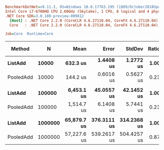 ``` ini

BenchmarkDotNet=v0.11.3, OS=Windows 10.0.17763.195 (1809/October2018Update/Redstone5)
Intel Core i7-6700HQ CPU 2.60GHz (Skylake), 1 CPU, 8 logical and 4 physical cores
.NET Core SDK=3.0.100-preview-009812
  [Host] : .NET Core 2.2.0 (CoreCLR 4.6.27110.04, CoreFX 4.6.27110.04), 64bit RyuJIT
  Core   : .NET Core 2.2.0 (CoreCLR 4.6.27110.04, CoreFX 4.6.27110.04), 64bit RyuJIT

Job=Core  Runtime=Core  

```
|    Method |       N |        Mean |       Error |      StdDev | Ratio | Gen 0/1k Op | Gen 1/1k Op | Gen 2/1k Op | Allocated Memory/Op |
|---------- |-------- |------------:|------------:|------------:|------:|------------:|------------:|------------:|--------------------:|
|   **ListAdd** |   **10000** |    **632.3 us** |   **1.4408 us** |   **1.2772 us** |  **1.00** |    **333.0078** |    **333.0078** |    **333.0078** |           **1240160 B** |
| PooledAdd |   10000 |    144.2 us |   0.6016 us |   0.5627 us |  0.23 |           - |           - |           - |                32 B |
|           |         |             |             |             |       |             |             |             |                     |
|   **ListAdd** |  **100000** |  **6,453.1 us** |  **45.0557 us** |  **42.1452 us** |  **1.00** |    **492.1875** |    **492.1875** |    **492.1875** |          **12400160 B** |
| PooledAdd |  100000 |  1,514.7 us |   6.1408 us |   5.7441 us |  0.23 |           - |           - |           - |                32 B |
|           |         |             |             |             |       |             |             |             |                     |
|   **ListAdd** | **1000000** | **65,879.7 us** | **376.3111 us** | **314.2368 us** |  **1.00** |   **1125.0000** |   **1125.0000** |   **1125.0000** |         **124000160 B** |
| PooledAdd | 1000000 | 57,227.6 us | 539.2617 us | 504.4257 us |  0.87 |   1000.0000 |   1000.0000 |   1000.0000 |         125829248 B |
